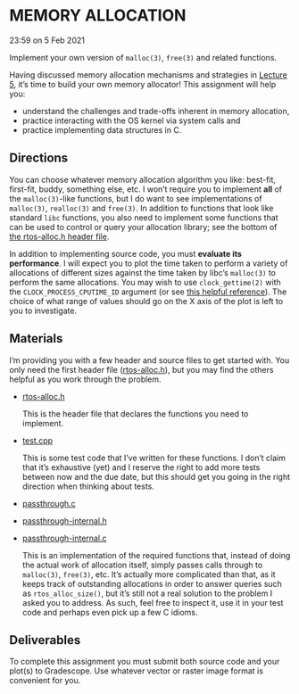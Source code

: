 # MEMORY ALLOCATION

23:59 on 5 Feb 2021

Implement your own version of `malloc(3)`, `free(3)` and related functions.

Having discussed memory allocation mechanisms and strategies in [Lecture 5](https://memorialu.gitlab.io/Engineering/ECE/Teaching/operating-systems/website/lecture/5/), it’s time to build your own memory allocator! This assignment will help you:

- understand the challenges and trade-offs inherent in memory allocation,
- practice interacting with the OS kernel via system calls and
- practice implementing data structures in C.

## Directions

You can choose whatever memory allocation algorithm you like: best-fit, first-fit, buddy, something else, etc. I won’t require you to implement **all** of the `malloc(3)`-like functions, but I do want to see implementations of `malloc(3)`, `realloc(3)` and `free(3)`. In addition to functions that look like standard `libc` functions, you also need to implement some functions that can be used to control or query your allocation library; see the bottom of [the rtos-alloc.h header file](https://memorialu.gitlab.io/Engineering/ECE/Teaching/operating-systems/website/assignment/2/rtos-alloc.h).

In addition to implementing source code, you must **evaluate its performance**. I will expect you to plot the time taken to perform a variety of allocations of different sizes against the time taken by libc’s `malloc(3)` to perform the same allocations. You may wish to use `clock_gettime(2)` with the `CLOCK_PROCESS_CPUTIME_ID` argument (or see [this helpful reference](http://www.cs.utexas.edu/~pingali/CS377P/2017sp/lectures/measurements.pdf)). The choice of what range of values should go on the X axis of the plot is left to you to investigate.

## Materials

I’m providing you with a few header and source files to get started with. You only need the first header file ([rtos-alloc.h](https://memorialu.gitlab.io/Engineering/ECE/Teaching/operating-systems/website/assignment/2/rtos-alloc.h)), but you may find the others helpful as you work through the problem.

- [rtos-alloc.h](https://memorialu.gitlab.io/Engineering/ECE/Teaching/operating-systems/website/assignment/2/rtos-alloc.h)

  This is the header file that declares the functions you need to implement.

- [test.cpp](https://memorialu.gitlab.io/Engineering/ECE/Teaching/operating-systems/website/assignment/2/test.cpp)

  This is some test code that I’ve written for these functions. I don’t claim that it’s exhaustive (yet) and I reserve the right to add more tests between now and the due date, but this should get you going in the right direction when thinking about tests.

- [passthrough.c](https://memorialu.gitlab.io/Engineering/ECE/Teaching/operating-systems/website/assignment/2/passthrough.c)

- [passthrough-internal.h](https://memorialu.gitlab.io/Engineering/ECE/Teaching/operating-systems/website/assignment/2/passthrough-internal.h)

- [passthrough-internal.c](https://memorialu.gitlab.io/Engineering/ECE/Teaching/operating-systems/website/assignment/2/passthrough-internal.c)

  This is an implementation of the required functions that, instead of doing the actual work of allocation itself, simply passes calls through to `malloc(3)`, `free(3)`, etc. It’s actually more complicated than that, as it keeps track of outstanding allocations in order to answer queries such as `rtos_alloc_size()`, but it’s still not a real solution to the problem I asked you to address. As such, feel free to inspect it, use it in your test code and perhaps even pick up a few C idioms.

## Deliverables

To complete this assignment you must submit both source code and your plot(s) to Gradescope. Use whatever vector or raster image format is convenient for you.